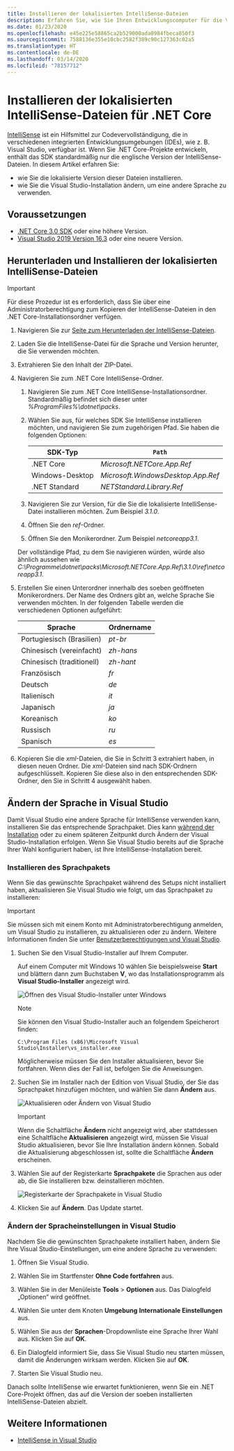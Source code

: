 ```yaml
---
title: Installieren der lokalisierten IntelliSense-Dateien
description: Erfahren Sie, wie Sie Ihren Entwicklungscomputer für die Verwendung lokalisierter IntelliSense-Dateien für .NET Core-Projekte in Visual Studio einrichten.
ms.date: 01/23/2020
ms.openlocfilehash: e45e225e58865ca2b529000ada0984fbeca850f3
ms.sourcegitcommit: 7588136e355e10cbc2582f389c90c127363c02a5
ms.translationtype: HT
ms.contentlocale: de-DE
ms.lasthandoff: 03/14/2020
ms.locfileid: "78157712"
---
```

# <a name="how-to-install-localized-intellisense-files-for-net-core"></a>Installieren der lokalisierten IntelliSense-Dateien für .NET Core

[IntelliSense](/visualstudio/ide/using-intellisense) ist ein Hilfsmittel zur Codevervollständigung, die in verschiedenen integrierten Entwicklungsumgebungen (IDEs), wie z. B. Visual Studio, verfügbar ist. Wenn Sie .NET Core-Projekte entwickeln, enthält das SDK standardmäßig nur die englische Version der IntelliSense-Dateien. In diesem Artikel erfahren Sie:

- wie Sie die lokalisierte Version dieser Dateien installieren.
- wie Sie die Visual Studio-Installation ändern, um eine andere Sprache zu verwenden.

## <a name="prerequisites"></a>Voraussetzungen

- [.NET Core 3.0 SDK](https://dotnet.microsoft.com/download/dotnet-core) oder eine höhere Version.
- [Visual Studio 2019 Version 16.3](https://visualstudio.microsoft.com/downloads/?utm_medium=microsoft&utm_source=docs.microsoft.com&utm_campaign=inline+link&utm_content=download+vs2019) oder eine neuere Version.

## <a name="download-and-install-the-localized-intellisense-files"></a>Herunterladen und Installieren der lokalisierten IntelliSense-Dateien

> [!IMPORTANT]
> Für diese Prozedur ist es erforderlich, dass Sie über eine Administratorberechtigung zum Kopieren der IntelliSense-Dateien in den .NET Core-Installationsordner verfügen.

1. Navigieren Sie zur [Seite zum Herunterladen der IntelliSense-Dateien](https://dotnet.microsoft.com/download/dotnet-core/intellisense).

1. Laden Sie die IntelliSense-Datei für die Sprache und Version herunter, die Sie verwenden möchten.

1. Extrahieren Sie den Inhalt der ZIP-Datei.

1. Navigieren Sie zum .NET Core IntelliSense-Ordner.

   1. Navigieren Sie zum .NET Core IntelliSense-Installationsordner. Standardmäßig befindet sich dieser unter *%ProgramFiles%\dotnet\packs*.
   1. Wählen Sie aus, für welches SDK Sie IntelliSense installieren möchten, und navigieren Sie zum zugehörigen Pfad. Sie haben die folgenden Optionen:

      | SDK-Typ        | `Path`                               |
      | --------------- | ---------------------------------- |
      | .NET Core       | *Microsoft.NETCore.App.Ref*        |
      | Windows-Desktop | *Microsoft.WindowsDesktop.App.Ref* |
      | .NET Standard   | *NETStandard.Library.Ref*          |

   1. Navigieren Sie zur Version, für die Sie die lokalisierte IntelliSense-Datei installieren möchten. Zum Beispiel *3.1.0*.
   1. Öffnen Sie den *ref*-Ordner.
   1. Öffnen Sie den Monikerordner. Zum Beispiel *netcoreapp3.1*.

   Der vollständige Pfad, zu dem Sie navigieren würden, würde also ähnlich aussehen wie *C:\Programme\dotnet\packs\Microsoft.NETCore.App.Ref\3.1.0\ref\netcoreapp3.1*.

1. Erstellen Sie einen Unterordner innerhalb des soeben geöffneten Monikerordners. Der Name des Ordners gibt an, welche Sprache Sie verwenden möchten. In der folgenden Tabelle werden die verschiedenen Optionen aufgeführt:

   | Sprache              | Ordnername |
   | --------------------- | ----------- |
   | Portugiesisch (Brasilien)  | *pt-br*     |
   | Chinesisch (vereinfacht)  | *zh-hans*   |
   | Chinesisch (traditionell) | *zh-hant*   |
   | Französisch                | *fr*        |
   | Deutsch                | *de*        |
   | Italienisch               | *it*        |
   | Japanisch              | *ja*        |
   | Koreanisch                | *ko*        |
   | Russisch               | *ru*        |
   | Spanisch               | *es*        |

1. Kopieren Sie die *xml*-Dateien, die Sie in Schritt 3 extrahiert haben, in diesen neuen Ordner. Die *xml*-Dateien sind nach SDK-Ordnern aufgeschlüsselt. Kopieren Sie diese also in den entsprechenden SDK-Ordner, den Sie in Schritt 4 ausgewählt haben.

## <a name="modify-visual-studio-language"></a>Ändern der Sprache in Visual Studio

Damit Visual Studio eine andere Sprache für IntelliSense verwenden kann, installieren Sie das entsprechende Sprachpaket. Dies kann [während der Installation](/visualstudio/install/install-visual-studio#step-6---install-language-packs-optional) oder zu einem späteren Zeitpunkt durch Ändern der Visual Studio-Installation erfolgen. Wenn Sie Visual Studio bereits auf die Sprache Ihrer Wahl konfiguriert haben, ist Ihre IntelliSense-Installation bereit.

### <a name="install-the-language-pack"></a>Installieren des Sprachpakets

Wenn Sie das gewünschte Sprachpaket während des Setups nicht installiert haben, aktualisieren Sie Visual Studio wie folgt, um das Sprachpaket zu installieren:

> [!IMPORTANT]
> Sie müssen sich mit einem Konto mit Administratorberechtigung anmelden, um Visual Studio zu installieren, zu aktualisieren oder zu ändern. Weitere Informationen finden Sie unter [Benutzerberechtigungen und Visual Studio](/visualstudio/ide/user-permissions-and-visual-studio).

1. Suchen Sie den Visual Studio-Installer auf Ihrem Computer.

   Auf einem Computer mit Windows 10 wählen Sie beispielsweise **Start** und blättern dann zum Buchstaben **V**, wo das Installationsprogramm als **Visual Studio-Installer** angezeigt wird.

   ![Öffnen des Visual Studio-Installer unter Windows](./media/localized-intellisense/vs-installer-windows-start.png)

   > [!NOTE]
   > Sie können den Visual Studio-Installer auch an folgendem Speicherort finden:
   >
   > `C:\Program Files (x86)\Microsoft Visual Studio\Installer\vs_installer.exe`

   Möglicherweise müssen Sie den Installer aktualisieren, bevor Sie fortfahren. Wenn dies der Fall ist, befolgen Sie die Anweisungen.

1. Suchen Sie im Installer nach der Edition von Visual Studio, der Sie das Sprachpaket hinzufügen möchten, und wählen Sie dann **Ändern** aus.

   ![Aktualisieren oder Ändern von Visual Studio](./media/localized-intellisense/vs-installer-modify.png)

   > [!IMPORTANT]
   > Wenn die Schaltfläche **Ändern** nicht angezeigt wird, aber stattdessen eine Schaltfläche **Aktualisieren** angezeigt wird, müssen Sie Visual Studio aktualisieren, bevor Sie Ihre Installation ändern können.
   > Sobald die Aktualisierung abgeschlossen ist, sollte die Schaltfläche **Ändern** erscheinen.

1. Wählen Sie auf der Registerkarte **Sprachpakete** die Sprachen aus oder ab, die Sie installieren bzw. deinstallieren möchten.

   ![Registerkarte der Sprachpakete in Visual Studio](./media/localized-intellisense/vs-modify-language-packs.png)

1. Klicken Sie auf **Ändern**. Das Update startet.

### <a name="modify-language-settings-in-visual-studio"></a>Ändern der Spracheinstellungen in Visual Studio

Nachdem Sie die gewünschten Sprachpakete installiert haben, ändern Sie Ihre Visual Studio-Einstellungen, um eine andere Sprache zu verwenden:

1. Öffnen Sie Visual Studio.

1. Wählen Sie im Startfenster **Ohne Code fortfahren** aus.

1. Wählen Sie in der Menüleiste **Tools** > **Optionen** aus. Das Dialogfeld „Optionen“ wird geöffnet.

1. Wählen Sie unter dem Knoten **Umgebung** **Internationale Einstellungen** aus.

1. Wählen Sie aus der **Sprachen**-Dropdownliste eine Sprache Ihrer Wahl aus. Klicken Sie auf **OK**.

1. Ein Dialogfeld informiert Sie, dass Sie Visual Studio neu starten müssen, damit die Änderungen wirksam werden. Klicken Sie auf **OK**.

1. Starten Sie Visual Studio neu.

Danach sollte IntelliSense wie erwartet funktionieren, wenn Sie ein .NET Core-Projekt öffnen, das auf die Version der soeben installierten IntelliSense-Dateien abzielt.

## <a name="see-also"></a>Weitere Informationen

- [IntelliSense in Visual Studio](/visualstudio/ide/using-intellisense)
